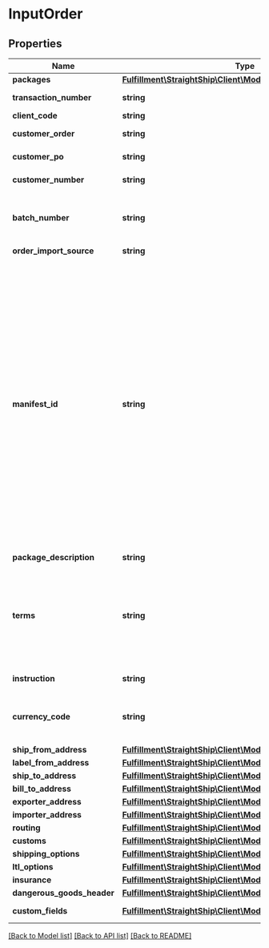 # InputOrder

## Properties
Name | Type | Description | Notes
------------ | ------------- | ------------- | -------------
**packages** | [**Fulfillment\StraightShip\Client\Model\InputPackage[]**](InputPackage.md) | Packages | [optional] 
**transaction_number** | **string** | Mandatory unique shipment number | [optional] 
**client_code** | **string** | Client code for order | [optional] 
**customer_order** | **string** | Optional customer reference 1 | [optional] 
**customer_po** | **string** | Optional customer reference 2 | [optional] 
**customer_number** | **string** | Optional customer reference 3 | [optional] 
**batch_number** | **string** | Optional batch number. If batch already exists, order is added to existing batch | [optional] 
**order_import_source** | **string** | Optional import source | [optional] 
**manifest_id** | **string** | A manifest ID associated with an order. This is typically used for end-of-day  processing, defining a truckload (one manifest per truck), or for each pickup (one manifest per pickup).                Note:  - This field is optional. The system will automatically assign a value if left empty.  - Avoid populating this field with an order number. Doing so can lead to a one-to-one     mapping of a manifest to an order, which can cause performance issues.  - This ID is intended for grouping multiple orders into batches (e.g., an end-of-day batch,     a truckload, or a pickup), not for individual order tracking. | [optional] 
**package_description** | **string** |  | [optional] 
**terms** | **string** | Optional order terms. This is free-form reference field for packing slips only. Do not use it to specify freight payment terms. To specify who pays for label, use field named &#x60;FreightPaymentTerms&#x60; | [optional] 
**instruction** | **string** | Optional order delivery instructions | [optional] 
**currency_code** | **string** | Default order currency code for all input price fields (such as unit price, COD, insurance. etc.) | [optional] 
**ship_from_address** | [**Fulfillment\StraightShip\Client\Model\Address**](Address.md) |  | [optional] 
**label_from_address** | [**Fulfillment\StraightShip\Client\Model\Address**](Address.md) |  | [optional] 
**ship_to_address** | [**Fulfillment\StraightShip\Client\Model\ShipToAddress**](ShipToAddress.md) |  | [optional] 
**bill_to_address** | [**Fulfillment\StraightShip\Client\Model\Address**](Address.md) |  | [optional] 
**exporter_address** | [**Fulfillment\StraightShip\Client\Model\Address**](Address.md) |  | [optional] 
**importer_address** | [**Fulfillment\StraightShip\Client\Model\Address**](Address.md) |  | [optional] 
**routing** | [**Fulfillment\StraightShip\Client\Model\Routing**](Routing.md) |  | [optional] 
**customs** | [**Fulfillment\StraightShip\Client\Model\Customs**](Customs.md) |  | [optional] 
**shipping_options** | [**Fulfillment\StraightShip\Client\Model\ShippingOptions**](ShippingOptions.md) |  | [optional] 
**ltl_options** | [**Fulfillment\StraightShip\Client\Model\LTLOptions**](LTLOptions.md) |  | [optional] 
**insurance** | [**Fulfillment\StraightShip\Client\Model\Insurance**](Insurance.md) |  | [optional] 
**dangerous_goods_header** | [**Fulfillment\StraightShip\Client\Model\DangerousGoodsHeader**](DangerousGoodsHeader.md) |  | [optional] 
**custom_fields** | [**Fulfillment\StraightShip\Client\Model\CustomField[]**](CustomField.md) | Custom fields to pass with order | [optional] 

[[Back to Model list]](../../README.md#documentation-for-models) [[Back to API list]](../../README.md#documentation-for-api-endpoints) [[Back to README]](../../README.md)

